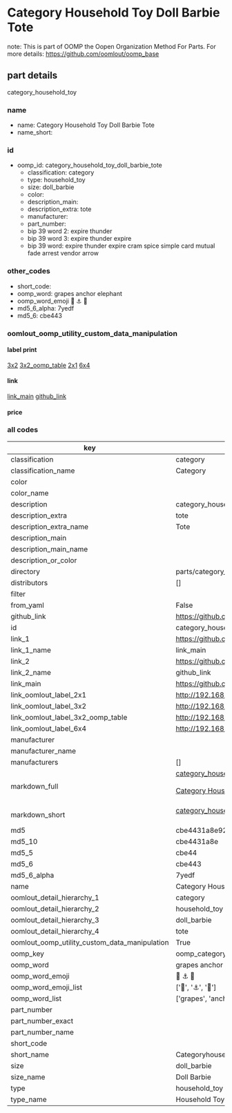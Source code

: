 # Category Household Toy Doll Barbie Tote  

note: This is part of OOMP the Oopen Organization Method For Parts. For more details: https://github.com/oomlout/oomp_base

##  part details



category_household_toy

### name
* name: Category Household Toy Doll Barbie Tote
* name_short: 
### id
* oomp_id: category_household_toy_doll_barbie_tote
  * classification: category
  * type: household_toy
  * size: doll_barbie
  * color: 
  * description_main: 
  * description_extra: tote
  * manufacturer: 
  * part_number: 
  * bip 39 word 2: expire thunder
  * bip 39 word 3: expire thunder expire
  * bip 39 word: expire thunder expire cram spice simple card mutual fade arrest vendor arrow

### other_codes
* short_code: 
* oomp_word: grapes anchor elephant
* oomp_word_emoji :grapes: :anchor: :elephant:
* md5_6_alpha: 7yedf
* md5_6: cbe443






### oomlout_oomp_utility_custom_data_manipulation
#### label print
[3x2](http://192.168.1.245:1112/?label=oomp%207yedf)
[3x2_oomp_table](http://192.168.1.107:1112/?label=oomp%207yedf)
[2x1](http://192.168.1.242:1112/?label=oomp%207yedf)
[6x4](http://192.168.1.55:1112/?label=oomp%207yedf)    

#### link

[link_main](https://github.com/oomlout/oomlout_oomp_current_version_messy/tree/main/parts/category_household_toy_doll_barbie_tote) [github_link](https://github.com/oomlout/oomlout_oomp_part_src/tree/main/parts/category_household_toy_doll_barbie_tote)                             

#### price







### all codes 
| key | value |  
| --- | --- |  
| classification | category |  
| classification_name | Category |  
| color |  |  
| color_name |  |  
| description | category_household_toy |  
| description_extra | tote |  
| description_extra_name | Tote |  
| description_main |  |  
| description_main_name |  |  
| description_or_color |   |  
| directory | parts/category_household_toy_doll_barbie_tote |  
| distributors | [] |  
| filter |  |  
| from_yaml | False |  
| github_link | https://github.com/oomlout/oomlout_oomp_part_src/tree/main/parts/category_household_toy_doll_barbie_tote |  
| id | category_household_toy_doll_barbie_tote |  
| link_1 | https://github.com/oomlout/oomlout_oomp_current_version_messy/tree/main/parts/category_household_toy_doll_barbie_tote |  
| link_1_name | link_main |  
| link_2 | https://github.com/oomlout/oomlout_oomp_part_src/tree/main/parts/category_household_toy_doll_barbie_tote |  
| link_2_name | github_link |  
| link_main | https://github.com/oomlout/oomlout_oomp_current_version_messy/tree/main/parts/category_household_toy_doll_barbie_tote |  
| link_oomlout_label_2x1 | http://192.168.1.242:1112/?label=oomp%207yedf |  
| link_oomlout_label_3x2 | http://192.168.1.245:1112/?label=oomp%207yedf |  
| link_oomlout_label_3x2_oomp_table | http://192.168.1.107:1112/?label=oomp%207yedf |  
| link_oomlout_label_6x4 | http://192.168.1.55:1112/?label=oomp%207yedf |  
| manufacturer |  |  
| manufacturer_name |  |  
| manufacturers | [] |  
| markdown_full | [category_household_toy_doll_barbie_tote](https://github.com/oomlout/oomlout_oomp_current_version_messy/tree/main/parts/category_household_toy_doll_barbie_tote)<br>[](https://github.com/oomlout/oomlout_oomp_current_version_messy/tree/main/parts/category_household_toy_doll_barbie_tote)<br>[Category Household Toy Doll Barbie Tote](https://github.com/oomlout/oomlout_oomp_current_version_messy/tree/main/parts/category_household_toy_doll_barbie_tote)<br><br> |  
| markdown_short | [category_household_toy_doll_barbie_tote](https://github.com/oomlout/oomlout_oomp_current_version_messy/tree/main/parts/category_household_toy_doll_barbie_tote)<br><br> |  
| md5 | cbe4431a8e9224532468c322a0f86283 |  
| md5_10 | cbe4431a8e |  
| md5_5 | cbe44 |  
| md5_6 | cbe443 |  
| md5_6_alpha | 7yedf |  
| name | Category Household Toy Doll Barbie Tote |  
| oomlout_detail_hierarchy_1 | category |  
| oomlout_detail_hierarchy_2 | household_toy |  
| oomlout_detail_hierarchy_3 | doll_barbie |  
| oomlout_detail_hierarchy_4 | tote |  
| oomlout_oomp_utility_custom_data_manipulation | True |  
| oomp_key | oomp_category_household_toy_doll_barbie_tote |  
| oomp_word | grapes anchor elephant |  
| oomp_word_emoji | :grapes: :anchor: :elephant: |  
| oomp_word_emoji_list | [':grapes:', ':anchor:', ':elephant:'] |  
| oomp_word_list | ['grapes', 'anchor', 'elephant'] |  
| part_number |  |  
| part_number_exact |  |  
| part_number_name |  |  
| short_code |  |  
| short_name | Categoryhouseholdtoy |  
| size | doll_barbie |  
| size_name | Doll Barbie |  
| type | household_toy |  
| type_name | Household Toy |  
